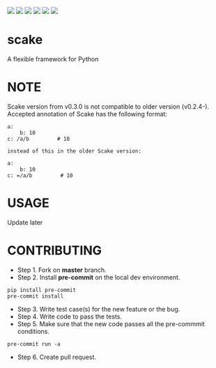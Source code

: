 <img src='https://img.shields.io/pypi/l/scake.svg'> <img src='https://img.shields.io/pypi/v/scake.svg'> <img src='https://codecov.io/gh/kyzas/scake/branch/master/graph/badge.svg'> <img src='https://img.shields.io/pypi/dm/scake.svg'> <img src='https://img.shields.io/pypi/pyversions/scake.svg'> <img src='https://img.shields.io/badge/code%20style-black-000000.svg'>

# scake
A flexible framework for Python

# NOTE

Scake version from v0.3.0 is not compatible to older version (v0.2.4-). Accepted annotation of Scake has the following format:

```
a:
    b: 10
c: /a/b         # 10

instead of this in the older Scake version:

a:
    b: 10
c: =/a/b         # 10
```

# USAGE

Update later

# CONTRIBUTING

* Step 1. Fork on **master** branch.
* Step 2. Install **pre-commit** on the local dev environment.

```
pip install pre-commit
pre-commit install
```

* Step 3. Write test case(s) for the new feature or the bug.
* Step 4. Write code to pass the tests.
* Step 5. Make sure that the new code passes all the pre-commmit conditions.

```
pre-commit run -a
```

* Step 6. Create pull request.
